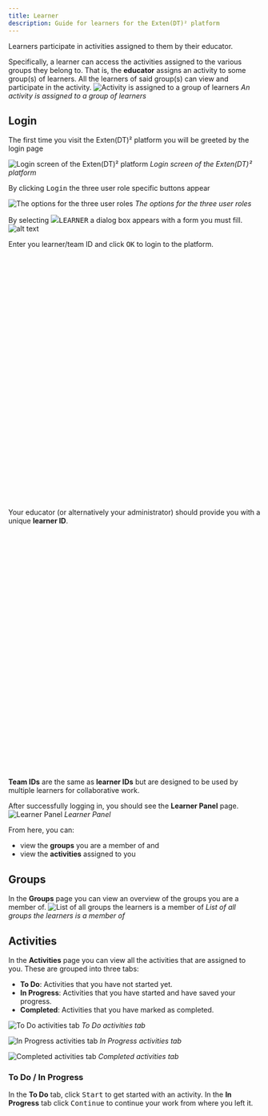 ```yaml
---
title: Learner
description: Guide for learners for the Exten(DT)² platform
---
```


Learners participate in activities assigned to them by their educator.

Specifically, a learner can access the activities assigned to the various
groups they belong to. That is, the **educator** assigns an activity to some group(s)
of learners. All the learners of said group(s) can view and participate in the activity.
![Activity is assigned to a group of learners](<@images/extendt2/Activity to groups.png>)
_An activity is assigned to a group of learners_

## Login

The first time you visit the Exten(DT)² platform you will be greeted by the login page

![Login screen of the Exten(DT)² platform](@images/extendt2/ext_login_1.png)
_Login screen of the Exten(DT)² platform_

By clicking <kbd class="kbd font-bold">Login</kbd> the three user role specific buttons appear

![The options for the three user roles](@images/extendt2/ext_login_2.png)
_The options for the three user roles_

By selecting <kbd class="kbd bg-[#543b8a] text-white"><img src="/docs/img/learner.png" class="!h-4 mr-2"/>LEARNER</kbd>
a dialog box appears with a form you must fill.
![alt text](@images/extendt2/ext_login_7.png)

Enter you learner/team ID and click <kbd class="kbd bg-[#4a4284] text-white">OK</kbd>
to login to the platform.

<div class="alert">
  <svg xmlns="http://www.w3.org/2000/svg" fill="none" viewBox="0 0 24 24" class="stroke-info shrink-0 w-6 h-6"><path stroke-linecap="round" stroke-linejoin="round" stroke-width="2" d="M13 16h-1v-4h-1m1-4h.01M21 12a9 9 0 11-18 0 9 9 0 0118 0z"></path></svg>
  <span class="leading-tight">
    Your educator (or alternatively your administrator) should provide you with a unique <b>learner ID</b>.
  </span>
</div>

<div class="alert">
  <svg xmlns="http://www.w3.org/2000/svg" fill="none" viewBox="0 0 24 24" class="stroke-info shrink-0 w-6 h-6"><path stroke-linecap="round" stroke-linejoin="round" stroke-width="2" d="M13 16h-1v-4h-1m1-4h.01M21 12a9 9 0 11-18 0 9 9 0 0118 0z"></path></svg>
  <span class="leading-tight">
    <b>Team IDs</b> are the same as <b>learner IDs</b> but are designed to be used by multiple learners
    for collaborative work.
  </span>
</div>

After successfully logging in, you should see the **Learner Panel** page.
![Learner Panel](@images/extendt2/ext_lea_panel.png)
_Learner Panel_

From here, you can:
- view the **groups** you are a member of and
- view the **activities** assigned to you

## Groups

In the **Groups** page you can view an overview of the groups you are a member of.
![List of all groups the learners is a member of](@images/extendt2/ext_lea_groups.png)
_List of all groups the learners is a member of_

## Activities

In the **Activities** page you can view all the activities that are assigned to you.
These are grouped into three tabs:
- **To Do**: Activities that you have not started yet.
- **In Progress**: Activities that you have started and have saved your progress.
- **Completed**: Activities that you have marked as completed.

![To Do activities tab](@images/extendt2/ext_lea_todo.png)
_To Do activities tab_

![In Progress activities tab](@images/extendt2/ext_lea_inprogress.png)
_In Progress activities tab_

![Completed activities tab](@images/extendt2/ext_lea_completed.png)
_Completed activities tab_

### To Do / In Progress

In the **To Do** tab, click <kbd class="kbd">Start</kbd> to get started with an activity.
In the **In Progress** tab click <kbd class="kbd">Continue</kbd> to continue your work from where you left it.